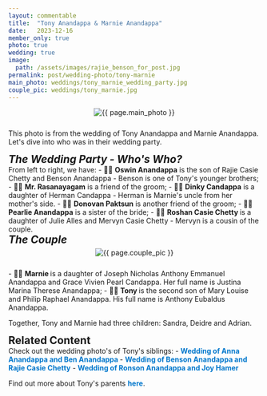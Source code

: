 ```yaml
---
layout: commentable
title:  "Tony Anandappa & Marnie Anandappa"
date:   2023-12-16 
member_only: true 
photo: true
wedding: true 
image:
  path: /assets/images/rajie_benson_for_post.jpg
permalink: post/wedding-photo/tony-marnie
main_photo: weddings/tony_marnie_wedding_party.jpg
couple_pic: weddings/tony_marnie.jpg
---
```


<style>
  
  h2 {
    margin-bottom: 0px;
    margin-top: 0px;
  }

  h3 {
    margin-bottom: 0px;
    margin-top: 10px;
  }

  ul {
    margin-top: 10px;
  }

   .responsive-image {
    max-width: 50%;
    height: auto;
  }

   .responsive-image-main {
    max-width: 90%;
    height: auto;
  }
  .image-container {
    display: flex;
    justify-content: center; /* Centers horizontally */
    align-items: center; /* Centers vertically */
    margin-bottom: 25px;
    margin-top: 5px;
  }

</style>


<link rel="stylesheet" href="{{ site.baseurl }}/assets/css/pagination.css" type="text/css">
<link rel="stylesheet" href="{{ site.baseurl }}/assets/css/links.css" type="text/css">

<div class="image-container">
  <img src="{{ site.baseurl }}/assets/images/{{ page.main_photo }}" alt="{{ page.main_photo }}" class="responsive-image-main">
</div>

This photo is from the wedding of Tony Anandappa and Marnie Anandappa. Let's dive into who was in their wedding party.

<h2> <i> The Wedding Party - Who's Who? </i> </h2>
From left to right, we have: 
- &#x1F466;&#x1F3FE; <b>Oswin Anandappa</b> is the son of Rajie Casie Chetty and Benson Anandappa - Benson is one of Tony's younger brothers;
- &#x1F468;&#x1F3FE; <b>Mr. Rasanayagam</b> is a friend of the groom;
- &#x1F469;&#x1F3FE; <b>Dinky Candappa</b> is a daughter of Herman Candappa - Herman is Marnie's uncle from her mother's side. 
- &#x1F468;&#x1F3FE; <b>Donovan Paktsun</b> is another friend of the groom;
- &#x1F469;&#x1F3FE; <b>Pearlie Anandappa</b> is a sister of the bride;
- &#x1F467;&#x1F3FE; <b> Roshan Casie Chetty </b> is a daughter of Julie Alles and Mervyn Casie Chetty - Mervyn is a cousin of the couple. 


<h2> <i> The Couple </i> </h2>
<div class="image-container">
  <img src="{{ site.baseurl }}/assets/images/{{ page.couple_pic }}" alt="{{ page.couple_pic }}" class="responsive-image">
</div>
- &#x1F470;&#x1F3FE; <b>Marnie </b> is a daughter of Joseph Nicholas Anthony Emmanuel Anandappa and Grace Vivien Pearl Candappa. Her full name is Justina Marina Therese Anandappa; 
- &#x1F935;&#x1F3FE; <b>Tony </b> is the second son of Mary Louise and Philip Raphael Anandappa. His full name is Anthony Eubaldus Anandappa.

Together, Tony and Marnie had three children: Sandra, Deidre and Adrian.

<h2> Related Content </h2>
Check out the wedding photo's of Tony's siblings:
- <a href="{{ site.baseurl }}/members/2023/07/18/photo-of-the-week" target="_blank"  style="color:#0077CC;text-decoration:none;font-weight:bold;"> Wedding of Anna Anandappa and Ben Anandappa </a>
-  <a href="{{ site.baseurl }}/members/2023/07/01/photo-of-the-week" target="_blank"  style="color:#0077CC;text-decoration:none;font-weight:bold;"> Wedding of Benson Anandappa and Rajie Casie Chetty</a>
-  <a href="{{ site.baseurl }}/post/wedding-photo/ronson-joyce" target="_blank"  style="color:#0077CC;text-decoration:none;font-weight:bold;"> Wedding of Ronson Anandappa and Joy Hamer</a>

Find out more about Tony's parents <a href="{{ site.baseurl }}/post/families/philip-raphael-mary-louise" target="_blank"  style="color:#0077CC;text-decoration:none;font-weight:bold;">here</a>. 
